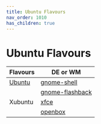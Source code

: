 ```yaml
---
title: Ubuntu Flavours
nav_order: 1010
has_children: true
---
```



# Ubuntu Flavours

| Flavours | DE or WM |
| --- | --- |
| [Ubuntu](https://samwhelp.github.io/note-about-ubuntu/read/flavours/ubuntu/) | [gnome-shell](https://samwhelp.github.io/note-about-ubuntu/read/adjustment/de/gnome-shell) |
|  | [gnome-flashback](https://samwhelp.github.io/note-about-ubuntu/read/adjustment/de/gnome-flashback.html) |
| Xubuntu | [xfce](https://samwhelp.github.io/note-about-ubuntu/read/adjustment/de/xfce.html) |
|  | [openbox](https://samwhelp.github.io/note-about-ubuntu/read/adjustment/wm/openbox.html) |
